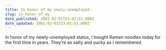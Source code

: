 ```yaml
---
title: In honor of my newly-unemployed
slug: in_honor_of_my
date_published: 2001-02-01T23:01:51.000Z
date_updated: 2001-02-01T23:01:51.000Z
---
```


In honor of my newly-unemployed status, I bought Ramen noodles today for the first time in years. They’re as salty and yucky as I remembered.
